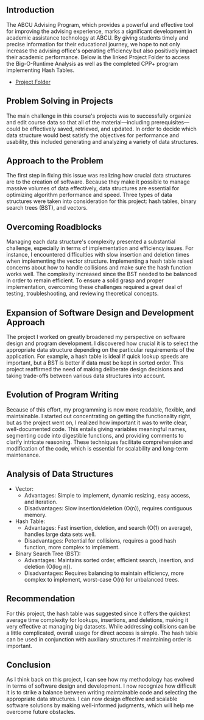 ## Introduction
The ABCU Advising Program, which provides a powerful and effective tool for improving the advising experience, marks a significant development in academic assistance technology at ABCU. By giving students timely and precise information for their educational journey, we hope to not only increase the advising office's operating efficiency but also positively impact their academic performance. Below is the linked Project Folder to access the Big-O-Runtime Analysis as well as the completed CPP+ program implementing Hash Tables. 
  * [Project Folder](https://github.com/mubeenkh4u/CS-300-ABCU-Adivising-Program/Project%20Folder)

## Problem Solving in Projects
The main challenge in this course's projects was to successfully organize and edit course data so that all of the material—including prerequisites—could be effectively saved, retrieved, and updated. In order to decide which data structure would best satisfy the objectives for performance and usability, this included generating and analyzing a variety of data structures.

## Approach to the Problem
The first step in fixing this issue was realizing how crucial data structures are to the creation of software. Because they make it possible to manage massive volumes of data effectively, data structures are essential for optimizing algorithm performance and speed. Three types of data structures were taken into consideration for this project: hash tables, binary search trees (BST), and vectors.

## Overcoming Roadblocks
Managing each data structure's complexity presented a substantial challenge, especially in terms of implementation and efficiency issues. For instance, I encountered difficulties with slow insertion and deletion times when implementing the vector structure. Implementing a hash table raised concerns about how to handle collisions and make sure the hash function works well. The complexity increased since the BST needed to be balanced in order to remain efficient. To ensure a solid grasp and proper implementation, overcoming these challenges required a great deal of testing, troubleshooting, and reviewing theoretical concepts.

## Expansion of Software Design and Development Approach
The project I worked on greatly broadened my perspective on software design and program development. I discovered how crucial it is to select the appropriate data structure depending on the particular requirements of the application. For example, a hash table is ideal if quick lookup speeds are important, but a BST is better if data must be kept in sorted order. This project reaffirmed the need of making deliberate design decisions and taking trade-offs between various data structures into account.

## Evolution of Program Writing
Because of this effort, my programming is now more readable, flexible, and maintainable. I started out concentrating on getting the functionality right, but as the project went on, I realized how important it was to write clear, well-documented code. This entails giving variables meaningful names, segmenting code into digestible functions, and providing comments to clarify intricate reasoning. These techniques facilitate comprehension and modification of the code, which is essential for scalability and long-term maintenance.

## Analysis of Data Structures
  * Vector:
    * Advantages: Simple to implement, dynamic resizing, easy access, and iteration.
    * Disadvantages: Slow insertion/deletion (O(n)), requires contiguous memory.
  * Hash Table:
    * Advantages: Fast insertion, deletion, and search (O(1) on average), handles large data sets well.
    * Disadvantages: Potential for collisions, requires a good hash function, more complex to implement.
  * Binary Search Tree (BST):
    * Advantages: Maintains sorted order, efficient search, insertion, and deletion (O(log n)).
    * Disadvantages: Requires balancing to maintain efficiency, more complex to implement, worst-case O(n) for unbalanced trees.

## Recommendation
For this project, the hash table was suggested since it offers the quickest average time complexity for lookups, insertions, and deletions, making it very effective at managing big datasets. While addressing collisions can be a little complicated, overall usage for direct access is simple. The hash table can be used in conjunction with auxiliary structures if maintaining order is important.

## Conclusion
As I think back on this project, I can see how my methodology has evolved in terms of software design and development. I now recognize how difficult it is to strike a balance between writing maintainable code and selecting the appropriate data structures. I can now design effective and scalable software solutions by making well-informed judgments, which will help me overcome future obstacles.
